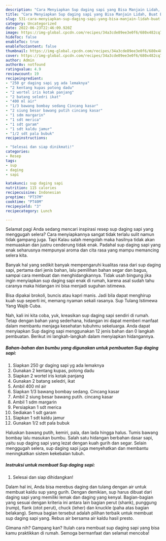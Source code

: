 ```yaml
---
description: "Cara Menyiapkan Sup daging sapi yang Bisa Manjain Lidah, Buat Buka Puasa Menggugah Selera"
title: "Cara Menyiapkan Sup daging sapi yang Bisa Manjain Lidah, Buat Buka Puasa Menggugah Selera"
slug: 531-cara-menyiapkan-sup-daging-sapi-yang-bisa-manjain-lidah-buat-buka-puasa-menggugah-selera
category: Uncategorized
date: 2022-06-23T22:46:09.920Z
image: https://img-global.cpcdn.com/recipes/34a3cde89ee3e0f6/680x482cq70/sup-daging-sapi-foto-resep-utama.jpg
hideToc: false
enableToc: true
enableTocContent: false
thumbnail: https://img-global.cpcdn.com/recipes/34a3cde89ee3e0f6/680x482cq70/sup-daging-sapi-foto-resep-utama.jpg
cover: https://img-global.cpcdn.com/recipes/34a3cde89ee3e0f6/680x482cq70/sup-daging-sapi-foto-resep-utama.jpg
author: Admin
authorAv: notfound
ratingvalue: 4.9
reviewcount: 19
recipeingredient:
- "250 gr daging sapi yg ada lemaknya"
- "2 kentang kupas potong dadu"
- "2 wortel iris kotak panjang"
- "2 batang seledri ikat"
- "400 ml air"
- "1/3 bawang bombay sedang Cincang kasar"
- "2 siung besar bawang putih cincang kasar"
- "1 sdm margarin"
- "1 sdt merica"
- "1 sdt garam"
- "1 sdt kaldu jamur"
- "1/2 sdt pala bubuk"
recipeinstructions:

- "Selesai dan siap dinikmati!"
categories:
- Resep
tags:
- sup
- daging
- sapi

katakunci: sup daging sapi 
nutrition: 115 calories
recipecuisine: Indonesian
preptime: "PT37M"
cooktime: "PT40M"
recipeyield: "3"
recipecategory: Lunch

---
```



Selamat pagi Anda sedang mencari inspirasi resep sup daging sapi yang menggugah selera? Cara menyiapkannya sangat tidak terlalu sulit namun tidak gampang juga. Tapi Kalau salah mengolah maka hasilnya tidak akan memuaskan dan justru cenderung tidak enak. Padahal sup daging sapi yang enak seharusnya mempunyai aroma dan cita rasa yang mampu memancing selera kita.


Banyak hal yang sedikit banyak mempengaruhi kualitas rasa dari sup daging sapi, pertama dari jenis bahan, lalu pemilihan bahan segar dan bagus, sampai cara membuat dan menghidangkannya. Tidak usah bingung jika ingin menyiapkan sup daging sapi enak di rumah, karena asal sudah tahu caranya maka hidangan ini bisa menjadi suguhan istimewa.

Bisa dipakai brokoli, buncis atau kapri manis. Jadi bila dapat menghirup kuah sup seperti ini, memang nyaman sekali rasanya. Sup Tulang Istimewa Yang Wajib Cuba.


Nah, kali ini kita coba, yuk, kreasikan sup daging sapi sendiri di rumah. Tetap dengan bahan yang sederhana, hidangan ini dapat memberi manfaat dalam membantu menjaga kesehatan tubuhmu sekeluarga. Anda dapat menyiapkan Sup daging sapi menggunakan 12 jenis bahan dan 0 langkah pembuatan. Berikut ini langkah-langkah dalam menyiapkan hidangannya.

<!--inarticleads1-->

##### Bahan-bahan dan bumbu yang digunakan untuk pembuatan Sup daging sapi:

1. Siapkan 250 gr daging sapi yg ada lemaknya
1. Gunakan 2 kentang kupas, potong dadu
1. Siapkan 2 wortel iris kotak panjang
1. Gunakan 2 batang seledri, ikat
1. Ambil 400 ml air
1. Siapkan 1/3 bawang bombay sedang. Cincang kasar
1. Ambil 2 siung besar bawang putih. cincang kasar
1. Ambil 1 sdm margarin
1. Persiapkan 1 sdt merica
1. Sediakan 1 sdt garam
1. Siapkan 1 sdt kaldu jamur
1. Gunakan 1/2 sdt pala bubuk


Haluskan bawang putih, kemiri, pala, dan lada hingga halus. Tumis bawang bombay lalu masukan bumbu. Salah satu hidangan berbahan dasar sapi, yaitu sup daging sapi yang lezat dengan kuah gurih dan segar. Selain menggugah selera, sup daging sapi juga menyehatkan dan membantu meningkatkan sistem kekebalan tubuh. 

<!--inarticleads2-->

##### Instruksi untuk membuat Sup daging sapi:


1. Selesai dan siap dihidangkan!

Dalam hal ini, Anda bisa merebus daging dan tulang dengan air untuk membuat kaldu sup yang gurih. Dengan demikian, sup harus dibuat dari daging sapi yang memiliki lemak dan daging yang kenyal. Bagian-bagian yang sesuai dengan kriteria ini antara lain bagian perut (shank), punggung (rump), flank (otot perut), chuck (leher) dan knuckle (paha atas bagian belakang). Semua bagian tersebut adalah pilihan terbaik untuk membuat sup daging sapi yang. Rebus air bersama air kaldu hasil presto. 

Gimana nih? Gampang kan? Itulah cara membuat sup daging sapi yang bisa kamu praktikkan di rumah. Semoga bermanfaat dan selamat mencoba!
